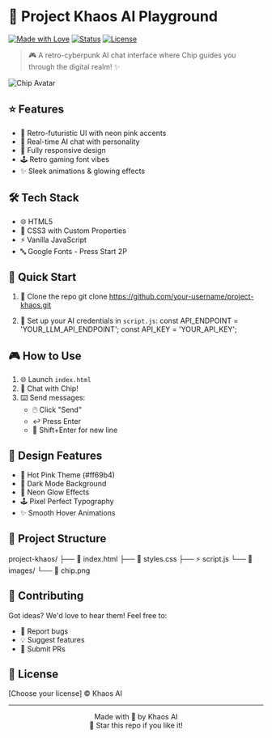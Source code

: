 # 🤖 Project Khaos AI Playground 

[![Made with Love](https://img.shields.io/badge/Made%20with-Love-pink.svg)](https://github.com/your-username/project-khaos)
[![Status](https://img.shields.io/badge/Status-Active-success.svg)](https://github.com/your-username/project-khaos)
[![License](https://img.shields.io/badge/License-MIT-blue.svg)](LICENSE)

> 🎮 A retro-cyberpunk AI chat interface where Chip guides you through the digital realm! ✨

![Chip Avatar](https://avatars.githubusercontent.com/u/198033265?v=4)

## ⭐ Features

- 🎨 Retro-futuristic UI with neon pink accents
- 💬 Real-time AI chat with personality
- 📱 Fully responsive design
- 🕹️ Retro gaming font vibes
- ✨ Sleek animations & glowing effects

## 🛠️ Tech Stack

- 🌐 HTML5
- 🎨 CSS3 with Custom Properties
- ⚡ Vanilla JavaScript
- 🔤 Google Fonts - Press Start 2P

## 🚀 Quick Start

1. 📂 Clone the repo
git clone https://github.com/your-username/project-khaos.git

2. 🔑 Set up your AI credentials in `script.js`:
const API_ENDPOINT = 'YOUR_LLM_API_ENDPOINT';
const API_KEY = 'YOUR_API_KEY';

## 🎮 How to Use

1. 🌐 Launch `index.html`
2. 💭 Chat with Chip!
3. ⌨️ Send messages:
   - 🖱️ Click "Send"
   - ↩️ Press Enter
   - 📝 Shift+Enter for new line

## 🎨 Design Features

- 🌺 Hot Pink Theme (#ff69b4)
- 🌙 Dark Mode Background
- 💫 Neon Glow Effects
- 🕹️ Pixel Perfect Typography
- ✨ Smooth Hover Animations

## 📁 Project Structure

project-khaos/
├── 📄 index.html
├── 🎨 styles.css
├── ⚡ script.js
└── 📁 images/
    └── 🤖 chip.png

## 🤝 Contributing

Got ideas? We'd love to hear them! Feel free to:
- 🐛 Report bugs
- 💡 Suggest features
- 🔀 Submit PRs

## 📜 License

[Choose your license] © Khaos AI

---

<p align="center">
  Made with 💖 by Khaos AI<br>
  🌟 Star this repo if you like it!
</p>

